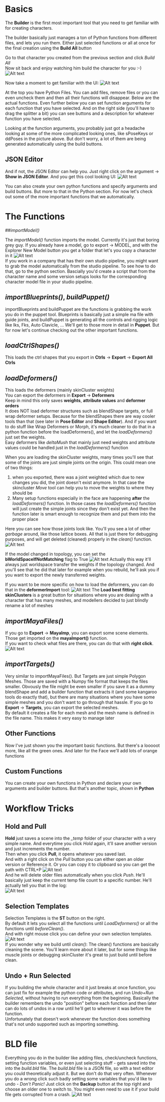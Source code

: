 
# Basics
The **Builder** is the first most important tool that you need to get familiar with for creating characters.

The builder basically just manages a ton of Python functions from different files, and lets
you run them. Either just selected functions or all at once for the final creation using the **Build All** button

Go to that character you created from the previous section and click *Build All*  
Now sit back and enjoy watching him build the character for you :-)
![Alt text](../images/builder_buildAll.gif)

Now take a moment to get familiar with the UI:
![Alt text](../images/builder_filesAndFunctions.jpg)

At the top you have Python Files. You can add files, remove files or you can even uncheck them and then all their functions will disappear.
Below are the actual functions. Even further below you can set function arguments for each function that you have selected.
And on the right side (you'll have to drag the splitter a bit) you can see buttons and a description for 
whatever function you have selected.


Looking at the function arguments, you probably just got a headache looking at some of the more complicated looking ones,
like sPoseKeys or ddPoses in the picture above. But don't worry, a lot of them are being generated automatically using the
build buttons.  

## JSON Editor
And if not, the JSON Editor can help you. Just right click on the argument -> **Show in JSON Editor**. And you get this cool looking UI:
![Alt text](../images/builder_jsoneditor.jpg)





You can also create your own python functions and specify arguments and build buttons. But more to that
in the Python section.
For now let's check out some of the more important functions that we automatically.  


# The Functions

##*importModel()*

The *importModel()* function imports the model. Currently it's just that boring grey guy. 
If you already have a model, go to export -> MODEL, and with the Explorer New Model button
you get a folder that let's you copy a character in it
![Alt text](../images/addModel.gif)  
If you work in a company that has their own studio pipeline, you might want to grab
the model automatically from the studio pipeline. To see how to do that, go to the python section.
Bascially you'd create a script that from the character name and some version setups looks for the corresponding character model file
in your studio pipeline.


## *importBlueprints()*, *buildPuppet()*
importBlueprints and buildPuppet are the functions is grabbing the work you do in the puppet tool.
Blueprints is basically just a simple ma file with guide joints, and buildPuppet is generating all the 
controls and rigging logic like Iks, Fks, Auto Clavicle, ...
We'll get to those more in detail in **Puppet**. But for now let's continue checking out the 
other important functions.


## *loadCtrlShapes()*
This loads the ctrl shapes that you export in **Ctrls** -> **Export** -> **Export All Ctrls** 


## *loadDeformers()*
This loads the deformers (mainly skinCluster weights)   
You can export the deformers in **Export** -> **Deformers**  
Keep in mind this only saves **weights**, **attribute values** and **deformer orders**  
It does NOT load deformer structures such as blendShape targets, or full wrap deformer setups.
Because for the blendShapes there are way cooler tools than that (see later in **Pose Editor** and **Shape Editor**).
And if you want to do stuff like Wrap Deformers or Morph, it's much cleaner to do that in a 
python function before the loadDeformers(), and let the *loadDeformers()* just set the weights.  
Easy deformers like *deltaMush* that mainly just need weights and attribute values could be handled
just in the *loadDeformers()* function

When you are loading the skinCluster weights, many times you'll see that some of the joints are just simple joints on the origin.
This could mean one of two things:

1. when you exported, there was a joint weighted which due to new changes you did, the joint doesn't exist anymore.
In that case the skincluster *Move* tool can help you to move the weights to where they should be
2. Many setup functions especially in the face are happening **after** the *loadDeformers()* function. In those cases
the *loadDeformers()* function will just create the simple joints since they don't exist yet. And then 
the function later is smart enough to recognize them and put them into the proper place

Here you can see how those joints look like. You'll you see a lot of other *garbage* around, like those lattice boxes.
All that is just there for debugging purposes, and will get deleted (cleaned) properly in the *clean()* function. 
![Alt text](../images/builder_jointsAtOrigin.jpg)

If the model changed in topology, you can set the **bWorldSpaceIfNotMatching** flag to True
![Alt text](../images/builder_loadDeformerWorldspace.jpg)
Actually this way it'll always just worldspace transfer the weights if the topology changed. And you'll see that he
did that later for example when you rebuild, he'll ask you if you want to export the newly transferred weights.

If you want to be more specific on how to load the deformers, you can do that in the **deformerImport** tool:
![Alt text](../images/builder_importDeformers.jpg)
The **Load best fitting skinClusters** is a great button for situations where you are dealing with a character that has
many meshes, and modellers decided to just blindly rename a lot of meshes




## *importMayaFiles()*
If you go to **Export** -> **MayaImp**, you can export some scene elements. Those get imported on 
the **mayaImport()** function.  
If you want to check what files are there, you can do that with **right click**.  
![Alt text](../images/builder_mayaImport.gif)   


## *importTargets()*
Very similar to importMayaFiles(). But Targets are just simple Polygon Meshes. Those are saved with a Numpy file format
that keeps the files smaller. Obvously the file might be even smaller if you save it as a dummy blendShape and add a builder function that extracts it (and some kangaroo tools do exactly that),
but there are many situations where you have some simple meshes and you don't want to go through that hassle.
If you go to **Export** -> **Targets**, you can export the selected meshes.  
By default it creates a file for each mesh and the mesh name is defined in the file name. 
This makes it very easy to manage later


## Other Functions
Now I've just shown you the important basic functions. But there's a looooot more, like all the green ones.
And later for the Face we'll add lots of orange functions


## Custom Functions
You can create your own functions in Python and declare your own arguments and builder buttons. But that's another topic, shown in **Python**  


# Workflow Tricks

## Hold and Pull
**Hold** just saves a scene into the *_temp* folder of your character with a very simple name. And everytime you 
click *Hold* again, it'll save another version and just increments the number.  
Then when you click **Pull**, it opens whatever you saved last.  
And with a right click on the *Pull* button you can either open an older version or Reference it. Or you can copy it to clipboard so
you can get the path with CTRL+P
![Alt text](../images/PullScene.gif)  
And he will delete older files automatically when you click *Push*.
He'll basically just keep the current temp file count to a specific number. He'll actually tell you that in the log:   
![Alt text](../images/pushSceneLog.jpg)


## Selection Templates
Selection Templates is the **ST** button on the right.  
By default it lets you select all the functions until *LoadDeformers()* or all the functions until *beforeClean()*.  
And with right mouse click you can define your own selection templates.  
![Alt text](../images/builder_selectionTemplate.gif)  
If you wonder why we build until *clean()*: The clean() functions are basically cleaning the scene.
You'll learn more about it later, but for some things like muscle joints or debugging skinCluster it's
great to just build until before clean.


## Undo + Run Selected
If you building the whole character and it just breaks at once function, you can just fix for example the python code or
attributes, and run *Undo+Run Selected*, without having to run everything from the beginning. Basically the builder
remembers the undo "position" before each function and then later can do lots of undos in a row until he'll get to
wherever it was before the function.  
Unfortunately that doesn't work whenever the function does something that's not undo supported such as importing something.


# BLD file
Everything you do in the builder like adding files, check/uncheck functions, setting function variables, or even
just selecting stuff - gets saved into the into the *build.bld* file. The *build.bld* file is a
JSON file, so with a text editor you could theoretically adjust it. But we don't do that very often.
Whenever you do a wrong click such badly setting some variables that you'd like to undo - *Don't Panic!*
Just click on the **Backup** button at the top right and choose an older one to switch to. You might even need to use
it if your build file gets corrupted from a crash.
![Alt text](../images/builder_backups.gif)
